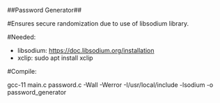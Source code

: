 ##Password Generator##

#Ensures secure randomization due to use of libsodium library.

#Needed:

- libsodium: 	https://doc.libsodium.org/installation
- xclip:	sudo apt install xclip

#Compile:

gcc-11 main.c password.c -Wall -Werror  -I/usr/local/include -lsodium -o password_generator
